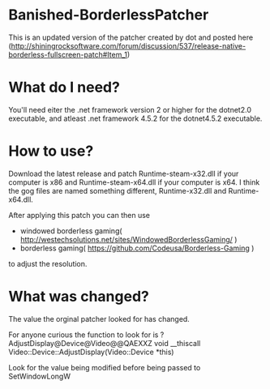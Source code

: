 # Banished-BorderlessPatcher

This is an updated version of the patcher created by dot and posted here (http://shiningrocksoftware.com/forum/discussion/537/release-native-borderless-fullscreen-patch#Item_1)

# What do I need?

You'll need eiter the .net framework version 2 or higher for the dotnet2.0 executable, and atleast .net framework 4.5.2 for the dotnet4.5.2 executable.

# How to use?

Download the latest release and patch Runtime-steam-x32.dll if your computer is x86 and Runtime-steam-x64.dll if your computer is x64.
I think the gog files are named something different, Runtime-x32.dll and Runtime-x64.dll.

After applying this patch you can then use
- windowed borderless gaming( http://westechsolutions.net/sites/WindowedBorderlessGaming/ )
- borderless gaming( https://github.com/Codeusa/Borderless-Gaming )

to adjust the resolution.


# What was changed?

The value the orginal patcher looked for has changed.


For anyone curious the function to look for is ?AdjustDisplay@Device@Video@@QAEXXZ void __thiscall Video::Device::AdjustDisplay(Video::Device *this)

Look for the value being modified before being passed to SetWindowLongW